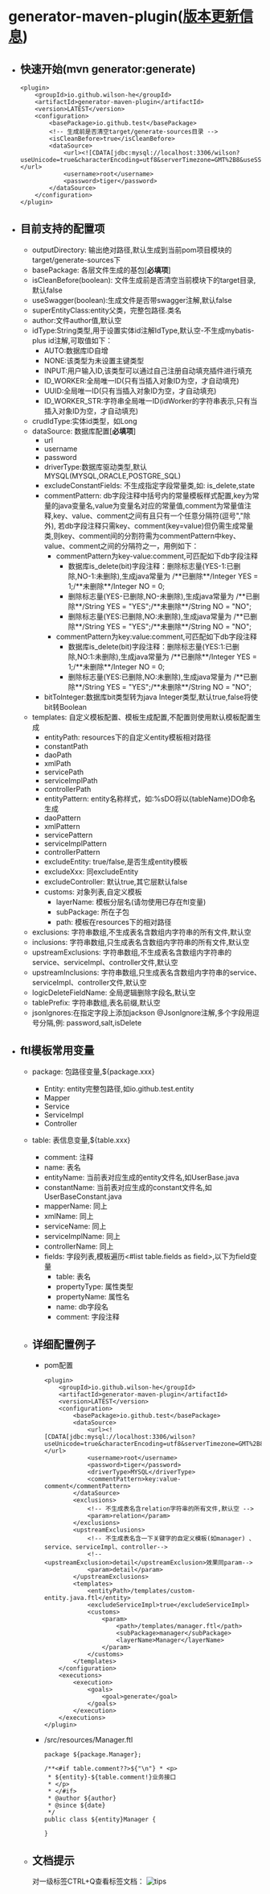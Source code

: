 # generator-maven-plugin([版本更新信息](https://github.com/Wilson-He/generator-maven-plugin/blob/master/%E7%89%88%E6%9C%AC%E6%9B%B4%E6%96%B0%E4%BF%A1%E6%81%AF.md))

- ## 快速开始(mvn generator:generate)

      <plugin>
          <groupId>io.github.wilson-he</groupId>
          <artifactId>generator-maven-plugin</artifactId>
          <version>LATEST</version>
          <configuration>
              <basePackage>io.github.test</basePackage>
              <!-- 生成前是否清空target/generate-sources目录 -->
              <isCleanBefore>true</isCleanBefore>
              <dataSource>
                  <url><![CDATA[jdbc:mysql://localhost:3306/wilson?useUnicode=true&characterEncoding=utf8&serverTimezone=GMT%2B8&useSSL=false]]></url>
                  <username>root</username>
                  <password>tiger</password>
              </dataSource>
          </configuration>
      </plugin>

- ## 目前支持的配置项
  - outputDirectory: 输出绝对路径,默认生成到当前pom项目模块的target/generate-sources下
  - basePackage: 各层文件生成的基包[**必填项**]
  - isCleanBefore(boolean): 文件生成前是否清空当前模块下的target目录,默认false
  - useSwagger(boolean):生成文件是否带swagger注解,默认false
  - superEntityClass:entity父类，完整包路径.类名
  - author:文件author值,默认空
  - idType:String类型,用于设置实体id注解IdType,默认空-不生成mybatis-plus id注解,可取值如下：
    - AUTO:数据库ID自增
    - NONE:该类型为未设置主键类型
    - INPUT:用户输入ID,该类型可以通过自己注册自动填充插件进行填充
    - ID_WORKER:全局唯一ID(只有当插入对象ID为空，才自动填充)
    - UUID:全局唯一ID(只有当插入对象ID为空，才自动填充)
    - ID_WORKER_STR:字符串全局唯一ID(idWorker的字符串表示,只有当插入对象ID为空，才自动填充)
  - crudIdType:实体id类型，如Long
  - dataSource: 数据库配置[**必填项**]
    - url
    - username
    - password
    - driverType:数据库驱动类型,默认MYSQL(MYSQL,ORACLE,POSTGRE_SQL)
    - excludeConstantFields: 不生成指定字段常量类,如: is_delete,state
    - commentPattern: db字段注释中括号内的常量模板样式配置,key为常量的java变量名,value为变量名对应的常量值,comment为常量值注释,key、value、comment之间有且只有一个任意分隔符(逗号","除外),
    若db字段注释只需key、comment(key=value)但仍需生成常量类,则key、comment间的分割符需为commentPattern中key、value、comment之间的分隔符之一，用例如下：
      - commentPattern为key-value:comment,可匹配如下db字段注释
        - 数据库is_delete(bit)字段注释：删除标志量(YES-1:已删除,NO-1:未删除),生成java常量为 /\*\*已删除**/Integer YES = 1;/\*\*未删除**/Integer NO = 0;
        - 删除标志量(YES-已删除,NO-未删除),生成java常量为 /\*\*已删除**/String YES = "YES";/\*\*未删除**/String NO = "NO";
        - 删除标志量(YES:已删除,NO:未删除),生成java常量为 /\*\*已删除**/String YES = "YES";/\*\*未删除**/String NO = "NO";
      - commentPattern为key:value:comment,可匹配如下db字段注释
        - 数据库is_delete(bit)字段注释：删除标志量(YES:1:已删除,NO:1:未删除),生成java常量为 /\*\*已删除**/Integer YES = 1;/\*\*未删除**/Integer NO = 0;
        - 删除标志量(YES:已删除,NO:未删除),生成java常量为 /\*\*已删除**/String YES = "YES";/\*\*未删除**/String NO = "NO";
    - bitToInteger:数据库bit类型转为java Integer类型,默认true,false将使bit转Boolean
  - templates: 自定义模板配置、模板生成配置,不配置则使用默认模板配置生成
    - entityPath: resources下的自定义entity模板相对路径
    - constantPath
    - daoPath
    - xmlPath
    - servicePath
    - serviceImplPath
    - controllerPath
    - entityPattern: entity名称样式，如:%sDO将以{tableName}DO命名生成
    - daoPattern
    - xmlPattern
    - servicePattern
    - serviceImplPattern
    - controllerPattern
    - excludeEntity: true/false,是否生成entity模板
    - excludeXxx: 同excludeEntity
    - excludeController: 默认true,其它层默认false
    - customs: 对象列表,自定义模板
      - layerName: 模板分层名(请勿使用已存在ftl变量)
      - subPackage: 所在子包
      - path: 模板在resources下的相对路径
  - exclusions: 字符串数组,不生成表名含数组内字符串的所有文件,默认空
  - inclusions: 字符串数组,只生成表名含数组内字符串的所有文件,默认空
  - upstreamExclusions: 字符串数组,不生成表名含数组内字符串的service、serviceImpl、controller文件,默认空
  - upstreamInclusions: 字符串数组,只生成表名含数组内字符串的service、serviceImpl、controller文件,默认空
  - logicDeleteFieldName: 全局逻辑删除字段名,默认空
  - tablePrefix: 字符串数组,表名前缀,默认空
  - jsonIgnores:在指定字段上添加jackson @JsonIgnore注解,多个字段用逗号分隔,例: password,salt,isDelete
    
- ## ftl模板常用变量
  - package: 包路径变量,${package.xxx}
    - Entity: entity完整包路径,如io.github.test.entity
    - Mapper
    - Service
    - ServiceImpl
    - Controller
  - table: 表信息变量,${table.xxx}
    - comment: 注释
    - name: 表名
    - entityName: 当前表对应生成的entity文件名,如UserBase.java
    - constantName: 当前表对应生成的constant文件名,如UserBaseConstant.java
    - mapperName: 同上
    - xmlName: 同上
    - serviceName: 同上
    - serviceImplName: 同上
    - controllerName: 同上
    - fields: 字段列表,模板遍历<#list table.fields as field>,以下为field变量
      - table: 表名
      - propertyType: 属性类型
      - propertyName: 属性名
      - name: db字段名
      - comment: 字段注释
      
  - ## 详细配置例子
    - pom配置
  
          <plugin>
              <groupId>io.github.wilson-he</groupId>
              <artifactId>generator-maven-plugin</artifactId>
              <version>LATEST</version>
              <configuration>
                  <basePackage>io.github.test</basePackage>
                  <dataSource>
                      <url><![CDATA[jdbc:mysql://localhost:3306/wilson?useUnicode=true&characterEncoding=utf8&serverTimezone=GMT%2B8&useSSL=false]]></url>
                      <username>root</username>
                      <password>tiger</password>
                      <driverType>MYSQL</driverType>
                      <commentPattern>key:value-comment</commentPattern>
                  </dataSource>
                  <exclusions>
                      <!-- 不生成表名含relation字符串的所有文件,默认空 -->
                      <param>relation</param>
                  </exclusions>
                  <upstreamExclusions>
		              <!-- 不生成表名含一下关键字的自定义模板(如manager) 、service、serviceImpl、controller-->
		              <!-- <upstreamExclusion>detail</upstreamExclusion>效果同param-->
                      <param>detail</param>
                  </upstreamExclusions>
                  <templates>
                      <entityPath>/templates/custom-entity.java.ftl</entity>
                      <excludeServiceImpl>true</excludeServiceImpl>
                      <customs>
                          <param>
                              <path>/templates/manager.ftl</path>
                              <subPackage>manager</subPackage>
                              <layerName>Manager</layerName>
                          </param>
                      </customs>
                  </templates>
              </configuration>
              <executions>
                  <execution>
                      <goals>
                          <goal>generate</goal>
                      </goals>
                  </execution>
              </executions>
          </plugin>
     - /src/resources/Manager.ftl

           package ${package.Manager};
       
           /**<#if table.comment??>${"\n"} * <p>
            * ${entity}-${table.comment!}业务接口
            * </p>
            * </#if>
            * @author ${author}
            * @since ${date}
            */
           public class ${entity}Manager {
           
           }
  
  - ## 文档提示
    对一级标签CTRL+Q查看标签文档：
    ![tips](https://github.com/Wilson-He/pictures/blob/master/github-repository/generator/doc.png?raw=true)